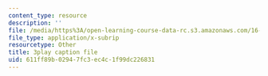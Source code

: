 ```yaml
---
content_type: resource
description: ''
file: /media/https%3A/open-learning-course-data-rc.s3.amazonaws.com/16-660j-introduction-to-lean-six-sigma-methods-january-iap-2012/611ff89b02947fc3ec4c1f99dc226831_uDBGHmhAmT8.srt
file_type: application/x-subrip
resourcetype: Other
title: 3play caption file
uid: 611ff89b-0294-7fc3-ec4c-1f99dc226831
---
```

